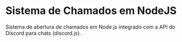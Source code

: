 # Sistema de Chamados em NodeJS
Sistema de abertura de chamados em Node.js integrado com a API do Discord para chats (discord.js).
